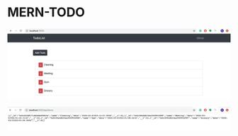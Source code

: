 # MERN-TODO

![Run Python Script](https://github.com/MishiCodes/MERN-TODO/blob/master/Screenshot%202020-03-02%20at%2000.53.31.png)

![Run Python Script](https://github.com/MishiCodes/MERN-TODO/blob/master/Screenshot%202020-03-02%20at%2000.36.51.png)
